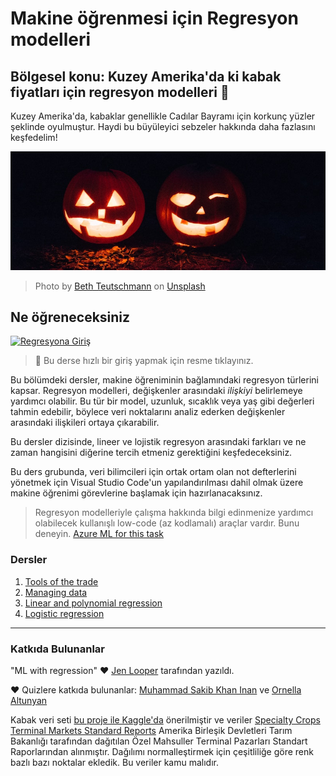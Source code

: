 # Makine öğrenmesi için Regresyon modelleri
## Bölgesel konu: Kuzey Amerika'da ki kabak fiyatları için regresyon modelleri 🎃 

Kuzey Amerika'da, kabaklar genellikle Cadılar Bayramı için korkunç yüzler şeklinde oyulmuştur. Haydi bu büyüleyici sebzeler hakkında daha fazlasını keşfedelim!

![jack-o-lanterns](../images/jack-o-lanterns.jpg)
> Photo by <a href="https://unsplash.com/@teutschmann?utm_source=unsplash&utm_medium=referral&utm_content=creditCopyText">Beth Teutschmann</a> on <a href="https://unsplash.com/s/photos/jack-o-lanterns?utm_source=unsplash&utm_medium=referral&utm_content=creditCopyText">Unsplash</a>
  
## Ne öğreneceksiniz

[![Regresyona Giriş](https://img.youtube.com/vi/5QnJtDad4iQ/0.jpg)](https://youtu.be/5QnJtDad4iQ "Regresyona giriş videosu - İzlemek için tıklayınız!")
> 🎥 Bu derse hızlı bir giriş yapmak için resme tıklayınız.

Bu bölümdeki dersler, makine öğreniminin bağlamındaki regresyon türlerini kapsar. Regresyon modelleri, değişkenler arasındaki _ilişkiyi_ belirlemeye yardımcı olabilir. Bu tür bir model, uzunluk, sıcaklık veya yaş gibi değerleri tahmin edebilir, böylece veri noktalarını analiz ederken değişkenler arasındaki ilişkileri ortaya çıkarabilir.

Bu dersler dizisinde, lineer ve lojistik regresyon arasındaki farkları ve ne zaman hangisini diğerine tercih etmeniz gerektiğini keşfedeceksiniz.

Bu ders grubunda, veri bilimcileri için ortak ortam olan not defterlerini yönetmek için Visual Studio Code'un yapılandırılması dahil olmak üzere makine öğrenimi görevlerine başlamak için hazırlanacaksınız. 

> Regresyon modelleriyle çalışma hakkında bilgi edinmenize yardımcı olabilecek kullanışlı low-code (az kodlamalı) araçlar vardır. Bunu deneyin. [Azure ML for this task](https://docs.microsoft.com/learn/modules/create-regression-model-azure-machine-learning-designer/?WT.mc_id=academic-15963-cxa)

### Dersler

1. [Tools of the trade](1-Tools/README.md)
2. [Managing data](2-Data/README.md)
3. [Linear and polynomial regression](3-Linear/README.md)
4. [Logistic regression](4-Logistic/README.md)

---
### Katkıda Bulunanlar

"ML with regression"  ♥️  [Jen Looper](https://twitter.com/jenlooper) tarafından yazıldı.

♥️ Quizlere katkıda bulunanlar: [Muhammad Sakib Khan Inan](https://twitter.com/Sakibinan) ve [Ornella Altunyan](https://twitter.com/ornelladotcom)

Kabak veri seti [bu proje ile Kaggle'da](https://www.kaggle.com/usda/a-year-of-pumpkin-prices) önerilmiştir ve veriler [Specialty Crops Terminal Markets Standard Reports](https://www.marketnews.usda.gov/mnp/fv-report-config-step1?type=termPrice) Amerika Birleşik Devletleri Tarım Bakanlığı tarafından dağıtılan Özel Mahsuller Terminal Pazarları Standart Raporlarından alınmıştır. Dağılımı normalleştirmek için çeşitliliğe göre renk bazlı bazı noktalar ekledik. Bu veriler kamu malıdır.
